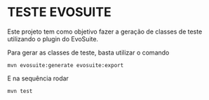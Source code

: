 # TESTE EVOSUITE
Este projeto tem como objetivo fazer a geração de classes de teste utilizando o plugin do EvoSuite.

Para gerar as classes de teste, basta utilizar o comando
```
mvn evosuite:generate evosuite:export
```

E na sequência rodar
```
mvn test
```